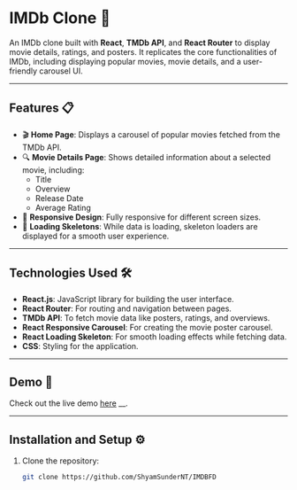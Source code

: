 # IMDb Clone 🎥

An IMDb clone built with **React**, **TMDb API**, and **React Router** to display movie details, ratings, and posters. It replicates the core functionalities of IMDb, including displaying popular movies, movie details, and a user-friendly carousel UI.

---

## Features 📋

- 🎬 **Home Page**: Displays a carousel of popular movies fetched from the TMDb API.
- 🔍 **Movie Details Page**: Shows detailed information about a selected movie, including:
  - Title
  - Overview
  - Release Date
  - Average Rating
- 🌟 **Responsive Design**: Fully responsive for different screen sizes.
- 🚀 **Loading Skeletons**: While data is loading, skeleton loaders are displayed for a smooth user experience.

---

## Technologies Used 🛠️

- **React.js**: JavaScript library for building the user interface.
- **React Router**: For routing and navigation between pages.
- **TMDb API**: To fetch movie data like posters, ratings, and overviews.
- **React Responsive Carousel**: For creating the movie poster carousel.
- **React Loading Skeleton**: For smooth loading effects while fetching data.
- **CSS**: Styling for the application.

---

## Demo 🎉

Check out the live demo [here](#https://imdb-clone-shyam.netlify.app/) __.

---

## Installation and Setup ⚙️

1. Clone the repository:
   ```bash
   git clone https://github.com/ShyamSunderNT/IMDBFD
